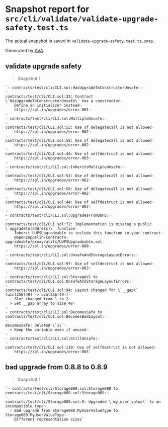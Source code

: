 # Snapshot report for `src/cli/validate/validate-upgrade-safety.test.ts`

The actual snapshot is saved in `validate-upgrade-safety.test.ts.snap`.

Generated by [AVA](https://avajs.dev).

## validate upgrade safety

> Snapshot 1

    `- contracts/test/cli/CLI.sol:HasUpgradeToConstructorUnsafe:␊
    ␊
    contracts/test/cli/CLI.sol:33: Contract \`HasUpgradeToConstructorUnsafe\` has a constructor␊
        Define an initializer instead␊
        https://zpl.in/upgrades/error-001␊
    ␊
    - contracts/test/cli/CLI.sol:MultipleUnsafe:␊
    ␊
    contracts/test/cli/CLI.sol:53: Use of delegatecall is not allowed␊
        https://zpl.in/upgrades/error-002␊
    ␊
    contracts/test/cli/CLI.sol:58: Use of delegatecall is not allowed␊
        https://zpl.in/upgrades/error-002␊
    ␊
    contracts/test/cli/CLI.sol:44: Use of selfdestruct is not allowed␊
        https://zpl.in/upgrades/error-003␊
    ␊
    - contracts/test/cli/CLI.sol:InheritsMultipleUnsafe:␊
    ␊
    contracts/test/cli/CLI.sol:53: Use of delegatecall is not allowed␊
        https://zpl.in/upgrades/error-002␊
    ␊
    contracts/test/cli/CLI.sol:58: Use of delegatecall is not allowed␊
        https://zpl.in/upgrades/error-002␊
    ␊
    contracts/test/cli/CLI.sol:44: Use of selfdestruct is not allowed␊
        https://zpl.in/upgrades/error-003␊
    ␊
    - contracts/test/cli/CLI.sol:UpgradesFromUUPS:␊
    ␊
    contracts/test/cli/CLI.sol:72: Implementation is missing a public \`upgradeTo(address)\` function␊
        Inherit UUPSUpgradeable to include this function in your contract␊
        @openzeppelin/contracts-upgradeable/proxy/utils/UUPSUpgradeable.sol␊
        https://zpl.in/upgrades/error-008␊
    ␊
    - contracts/test/cli/CLI.sol:UnsafeAndStorageLayoutErrors:␊
    ␊
    contracts/test/cli/CLI.sol:97: Use of selfdestruct is not allowed␊
        https://zpl.in/upgrades/error-003␊
    ␊
    - contracts/test/cli/CLI.sol:StorageV1 to contracts/test/cli/CLI.sol:UnsafeAndStorageLayoutErrors:␊
    ␊
    contracts/test/cli/CLI.sol:94: Layout changed for \`__gap\` (uint256[49] -> uint256[49])␊
      - Slot changed from 1 to 2␊
      > Set __gap array to size 48␊
    ␊
    - contracts/test/cli/CLI.sol:BecomesSafe to contracts/test/cli/CLI.sol:BecomesBadLayout:␊
    ␊
    BecomesSafe: Deleted \`x\`␊
      > Keep the variable even if unused␊
    ␊
    - contracts/test/cli/CLI.sol:StillUnsafe:␊
    ␊
    contracts/test/cli/CLI.sol:119: Use of selfdestruct is not allowed␊
        https://zpl.in/upgrades/error-003`

## bad upgrade from 0.8.8 to 0.8.9

> Snapshot 1

    `- contracts/test/cli/Storage088.sol:Storage088 to contracts/test/cli/Storage089.sol:Storage089:␊
    ␊
    contracts/test/cli/Storage089.sol:9: Upgraded \`my_user_value\` to an incompatible type␊
      - Bad upgrade from Storage088.MyUserValueType to Storage089.MyUserValueType␊
        Different representation sizes`
